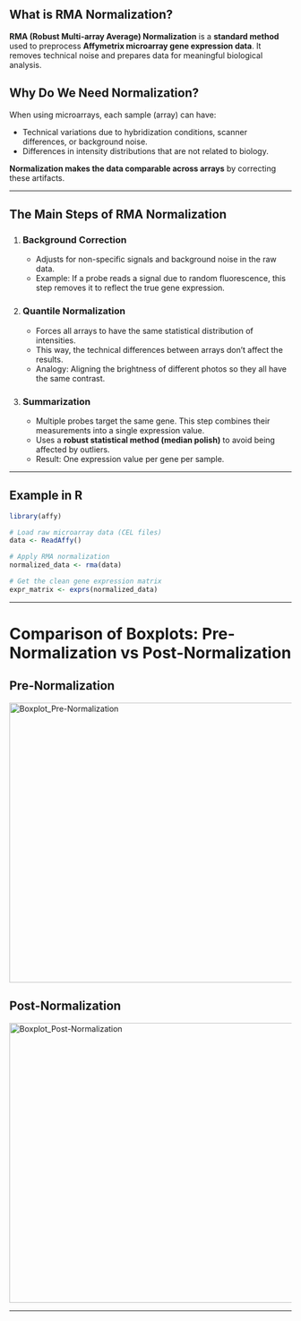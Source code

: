 
##  What is RMA Normalization?

**RMA (Robust Multi-array Average) Normalization** is a **standard method** used to preprocess **Affymetrix microarray gene expression data**. It removes technical noise and prepares data for meaningful biological analysis.


##  Why Do We Need Normalization?

When using microarrays, each sample (array) can have:

* Technical variations due to hybridization conditions, scanner differences, or background noise.
* Differences in intensity distributions that are not related to biology.

 **Normalization makes the data comparable across arrays** by correcting these artifacts.

---

##  The Main Steps of RMA Normalization

1. ###  **Background Correction**

   * Adjusts for non-specific signals and background noise in the raw data.
   * Example: If a probe reads a signal due to random fluorescence, this step removes it to reflect the true gene expression.

2. ###  **Quantile Normalization**

   * Forces all arrays to have the same statistical distribution of intensities.
   * This way, the technical differences between arrays don’t affect the results.
   * Analogy: Aligning the brightness of different photos so they all have the same contrast.

3. ###  **Summarization**

   * Multiple probes target the same gene. This step combines their measurements into a single expression value.
   * Uses a **robust statistical method (median polish)** to avoid being affected by outliers.
   * Result: One expression value per gene per sample.

---

##  Example in R

```R
library(affy)

# Load raw microarray data (CEL files)
data <- ReadAffy()

# Apply RMA normalization
normalized_data <- rma(data)

# Get the clean gene expression matrix
expr_matrix <- exprs(normalized_data)
```

---

# Comparison of Boxplots: Pre-Normalization vs Post-Normalization

## Pre-Normalization
<img width="600" height="500" alt="Boxplot_Pre-Normalization" src="https://github.com/user-attachments/assets/d97683cb-4cc6-4e28-bcf3-d2e62be95967" />


## Post-Normalization
<img width="600" height="500" alt="Boxplot_Post-Normalization" src="https://github.com/user-attachments/assets/b338488b-9293-47a6-b527-2ef05d5371bb" />

---


